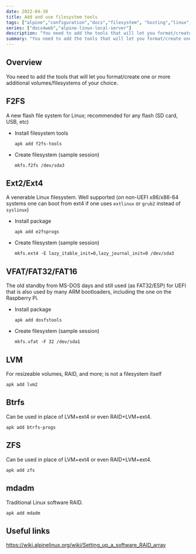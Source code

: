 ```yaml
---
date: 2022-04-30
title: Add and use filesystem tools
tags: ["alpine","configuration","docs","filesystem", "hosting","linux","self-host","storage","sysadmin-devops"]
series: ["docs4web","alpine-linux-local-server"]
description: "You need to add the tools that will let you format/create one or more additional volumes/filesystems of your choice."
summary: "You need to add the tools that will let you format/create one or more additional volumes/filesystems of your choice."
---
```


## Overview

You need to add the tools that will let you format/create one or more additional volumes/filesystems of your choice.

## F2FS

A new flash file system for Linux; recommended for any flash (SD card, USB, etc)

* Install filesystem tools

  ```shell
  apk add f2fs-tools
  ```

* Create filesystem (sample session)

  ```shell
  mkfs.f2fs /dev/sda3
  ```

## Ext2/Ext4

A venerable Linux filesystem. Well supported (on non-UEFI x86/x86-64 systems one can boot from ext4 if one uses `extlinux` or `grub2` instead of `syslinux`)

* Install package

  ```shell
  apk add e2fsprogs
  ```

* Create filesystem (sample session)

  ```shell
  mkfs.ext4 -E lazy_itable_init=0,lazy_journal_init=0 /dev/sda3
  ```

## VFAT/FAT32/FAT16

The old standby from MS-DOS days and still used (as FAT32/ESP) for UEFI that is also used by many ARM bootloaders, including the one on the Raspberry Pi.

* Install package

  ```shell
  apk add dosfstools
  ```

* Create filesystem (sample session)

  ```shell
  mkfs.vfat -F 32 /dev/sda1
  ```

## LVM

For resizeable volumes, RAID, and more; is not a filesystem itself

```shell
apk add lvm2
```

## Btrfs

Can be used in place of LVM+ext4 or even RAID+LVM+ext4.

```shell
apk add btrfs-progs
```

## ZFS

Can be used in place of LVM+ext4 or even RAID+LVM+ext4.

```shell
apk add zfs
```

## mdadm

Traditional Linux software RAID.

```shell
apk add mdadm
```

## Useful links

<https://wiki.alpinelinux.org/wiki/Setting_up_a_software_RAID_array>
